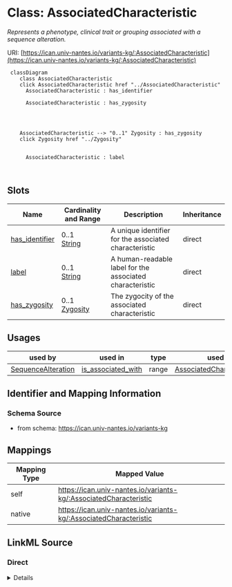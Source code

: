 

# Class: AssociatedCharacteristic


_Represents a phenotype, clinical trait or grouping associated with a sequence alteration._





URI: [https://ican.univ-nantes.io/variants-kg/:AssociatedCharacteristic](https://ican.univ-nantes.io/variants-kg/:AssociatedCharacteristic)






```mermaid
 classDiagram
    class AssociatedCharacteristic
    click AssociatedCharacteristic href "../AssociatedCharacteristic"
      AssociatedCharacteristic : has_identifier
        
      AssociatedCharacteristic : has_zygosity
        
          
    
    
    AssociatedCharacteristic --> "0..1" Zygosity : has_zygosity
    click Zygosity href "../Zygosity"

        
      AssociatedCharacteristic : label
        
      
```




<!-- no inheritance hierarchy -->


## Slots

| Name | Cardinality and Range | Description | Inheritance |
| ---  | --- | --- | --- |
| [has_identifier](has_identifier.md) | 0..1 <br/> [String](String.md) | A unique identifier for the associated characteristic | direct |
| [label](label.md) | 0..1 <br/> [String](String.md) | A human-readable label for the associated characteristic | direct |
| [has_zygosity](has_zygosity.md) | 0..1 <br/> [Zygosity](Zygosity.md) | The zygocity of the associated characteristic | direct |





## Usages

| used by | used in | type | used |
| ---  | --- | --- | --- |
| [SequenceAlteration](SequenceAlteration.md) | [is_associated_with](is_associated_with.md) | range | [AssociatedCharacteristic](AssociatedCharacteristic.md) |






## Identifier and Mapping Information







### Schema Source


* from schema: https://ican.univ-nantes.io/variants-kg




## Mappings

| Mapping Type | Mapped Value |
| ---  | ---  |
| self | https://ican.univ-nantes.io/variants-kg/:AssociatedCharacteristic |
| native | https://ican.univ-nantes.io/variants-kg/:AssociatedCharacteristic |







## LinkML Source

<!-- TODO: investigate https://stackoverflow.com/questions/37606292/how-to-create-tabbed-code-blocks-in-mkdocs-or-sphinx -->

### Direct

<details>
```yaml
name: AssociatedCharacteristic
description: Represents a phenotype, clinical trait or grouping associated with a
  sequence alteration.
from_schema: https://ican.univ-nantes.io/variants-kg
attributes:
  has_identifier:
    name: has_identifier
    description: A unique identifier for the associated characteristic.
    from_schema: https://ican.univ-nantes.io/variants-kg
    slot_uri: sio:000300
    domain_of:
    - SequenceAlteration
    - AssociatedCharacteristic
    range: string
    required: false
  label:
    name: label
    description: A human-readable label for the associated characteristic.
    from_schema: https://ican.univ-nantes.io/variants-kg
    slot_uri: rdfs:label
    domain_of:
    - VariationSiteReference
    - AssociatedCharacteristic
    range: string
    required: false
  has_zygosity:
    name: has_zygosity
    description: The zygocity of the associated characteristic.
    from_schema: https://ican.univ-nantes.io/variants-kg
    rank: 1000
    slot_uri: geno:0000608
    domain_of:
    - AssociatedCharacteristic
    range: Zygosity
    required: false

```
</details>

### Induced

<details>
```yaml
name: AssociatedCharacteristic
description: Represents a phenotype, clinical trait or grouping associated with a
  sequence alteration.
from_schema: https://ican.univ-nantes.io/variants-kg
attributes:
  has_identifier:
    name: has_identifier
    description: A unique identifier for the associated characteristic.
    from_schema: https://ican.univ-nantes.io/variants-kg
    slot_uri: sio:000300
    alias: has_identifier
    owner: AssociatedCharacteristic
    domain_of:
    - SequenceAlteration
    - AssociatedCharacteristic
    range: string
    required: false
  label:
    name: label
    description: A human-readable label for the associated characteristic.
    from_schema: https://ican.univ-nantes.io/variants-kg
    slot_uri: rdfs:label
    alias: label
    owner: AssociatedCharacteristic
    domain_of:
    - VariationSiteReference
    - AssociatedCharacteristic
    range: string
    required: false
  has_zygosity:
    name: has_zygosity
    description: The zygocity of the associated characteristic.
    from_schema: https://ican.univ-nantes.io/variants-kg
    rank: 1000
    slot_uri: geno:0000608
    alias: has_zygosity
    owner: AssociatedCharacteristic
    domain_of:
    - AssociatedCharacteristic
    range: Zygosity
    required: false

```
</details>